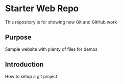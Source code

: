 # Starter Web Repo

This repository is for showing how Git and GitHub work

## Purpose

Sample website with plenty of files for demos

## Introduction

How to setup a git project
